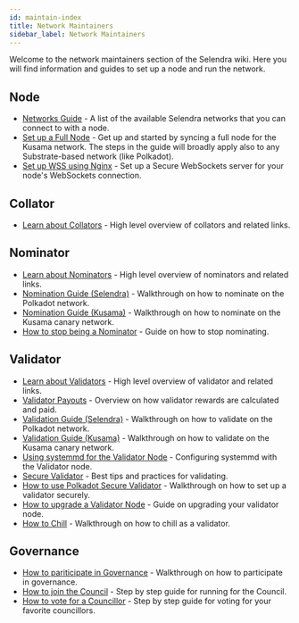 ```yaml
---
id: maintain-index
title: Network Maintainers
sidebar_label: Network Maintainers
---
```


Welcome to the network maintainers section of the Selendra wiki. Here you will find information and guides to set up a node and run the network.

## Node

- [Networks Guide](maintain-networks) - A list of the available Selendra networks that you can connect to with a node.
- [Set up a Full Node](maintain-sync) - Get up and started by syncing a full node for the Kusama network. The steps in the guide will broadly apply also to any Substrate-based network (like Polkadot).
- [Set up WSS using Nginx](maintain-wss) - Set up a Secure WebSockets server for your node's WebSockets connection.

## Collator

- [Learn about Collators](learn-collator) - High level overview of collators and related links.

## Nominator

- [Learn about Nominators](learn-nominator) - High level overview of nominators and related links.
- [Nomination Guide (Selendra)](maintain-guides-how-to-nominate-selendra) - Walkthrough on how to nominate on the Polkadot network.
- [Nomination Guide (Kusama)](maintain-guides-how-to-nominate-kusama) - Walkthrough on how to nominate on the Kusama canary network.
- [How to stop being a Nominator](maintain-guides-how-to-unbond) - Guide on how to stop nominating.

## Validator

- [Learn about Validators](learn-validator) - High level overview of validator and related links.
- [Validator Payouts](maintain-guides-validator-payout) - Overview on how validator rewards are calculated and paid.
- [Validation Guide (Selendra)](maintain-guides-how-to-validate-selendra) - Walkthrough on how to validate on the Polkadot network.
- [Validation Guide (Kusama)](maintain-guides-how-to-validate-kusama) - Walkthrough on how to validate on the Kusama canary network.
- [Using systemmd for the Validator Node](maintain-guides-how-to-systemd) - Configuring systemmd with the Validator node.
- [Secure Validator](maintain-guides-secure-validator) - Best tips and practices for validating.
- [How to use Polkadot Secure Validator](maintain-guides-how-to-use-selendra-secure-validator) - Walkthrough on how to set up a validator securely.
- [How to upgrade a Validator Node](maintain-guides-how-to-upgrade) - Guide on upgrading your validator node.
- [How to Chill](maintain-guides-how-to-chill) - Walkthrough on how to chill as a validator.

## Governance

- [How to pariticipate in Governance](maintain-guides-democracy) - Walkthrough on how to participate in governance.
- [How to join the Council](maintain-guides-how-to-join-council) - Step by step guide for running for the Council.
- [How to vote for a Councillor](maintain-guides-how-to-vote-councillor) - Step by step guide for voting for your favorite councillors.
